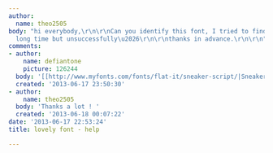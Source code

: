 ```yaml
---
author:
  name: theo2505
body: "hi everybody,\r\n\r\nCan you identify this font, I tried to find it since a
  long time but unsuccessfully\u2026\r\n\r\nthanks in advance.\r\n\r\n"
comments:
- author:
    name: defiantone
    picture: 126244
  body: '[[http://www.myfonts.com/fonts/flat-it/sneaker-script/|Sneaker Script]]'
  created: '2013-06-17 23:50:30'
- author:
    name: theo2505
  body: 'Thanks a lot ! '
  created: '2013-06-18 00:07:22'
date: '2013-06-17 22:53:24'
title: lovely font - help

---
```

